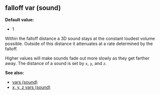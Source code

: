 ## falloff var (sound)

**Default value:**
+   1


Within the falloff distance a 3D sound stays at the constant
loudest volume possible. Outside of this distance it attenuates at a
rate determined by the falloff. 

Higher values will make sounds
fade out more slowly as they get farther away. The distance of a sound
is set by `x`, `y`, and `z`.

**See also:**
+   [vars (sound)](/ref/sound/var.md) 
+   [x, y, z vars (sound)](/ref/sound/var/xyz.md) <!-- -->